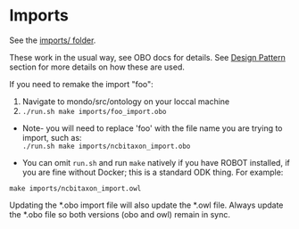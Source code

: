 # Imports

See the [imports/ folder](https://github.com/monarch-initiative/mondo/tree/master/imports).

These work in the usual way, see OBO docs for details. See [Design Pattern](https://mondo.readthedocs.io/en/latest/editors-guide/e-design-patterns/) section for more details on how these are used.

If you need to remake the import "foo":

1. Navigate to mondo/src/ontology on your loccal machine
2. `./run.sh make imports/foo_import.obo`  

- Note- you will need to replace 'foo' with the file name you are trying to import, such as:  
`./run.sh make imports/ncbitaxon_import.obo`

- You can omit `run.sh` and run `make` natively if you have ROBOT installed, if you are fine without Docker; this is a standard ODK thing. For example:  

`make imports/ncbitaxon_import.owl`

Updating the *.obo import file will also update the *.owl file. Always update the *.obo file so both versions (obo and owl) remain in sync. 
